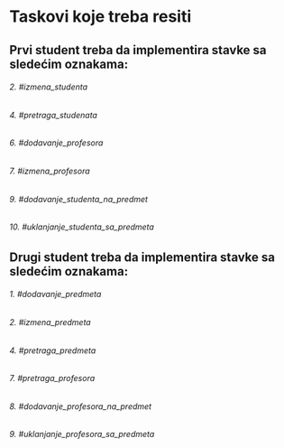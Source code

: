 ﻿# Taskovi koje treba resiti

## Prvi student treba da implementira stavke sa sledećim oznakama:
###### 2. #izmena_studenta 
###### 4. #pretraga_studenata  
###### 6. #dodavanje_profesora 
###### 7. #izmena_profesora  
###### 9. #dodavanje_studenta_na_predmet 
###### 10. #uklanjanje_studenta_sa_predmeta 

## Drugi student treba da implementira stavke sa sledećim oznakama: 
###### 1. #dodavanje_predmeta 
###### 2. #izmena_predmeta 
###### 4. #pretraga_predmeta 
###### 7. #pretraga_profesora 
###### 8. #dodavanje_profesora_na_predmet 
###### 9. #uklanjanje_profesora_sa_predmeta 

